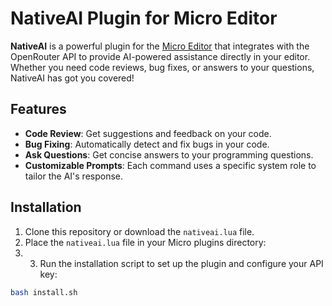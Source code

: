# NativeAI Plugin for Micro Editor

**NativeAI** is a powerful plugin for the [Micro Editor](https://micro-editor.github.io/) that integrates with the OpenRouter API to provide AI-powered assistance directly in your editor. Whether you need code reviews, bug fixes, or answers to your questions, NativeAI has got you covered!

## Features

- **Code Review**: Get suggestions and feedback on your code.
- **Bug Fixing**: Automatically detect and fix bugs in your code.
- **Ask Questions**: Get concise answers to your programming questions.
- **Customizable Prompts**: Each command uses a specific system role to tailor the AI's response.

## Installation

1. Clone this repository or download the `nativeai.lua` file.
2. Place the `nativeai.lua` file in your Micro plugins directory:
3. 3. Run the installation script to set up the plugin and configure your API key:
```bash
bash install.sh
